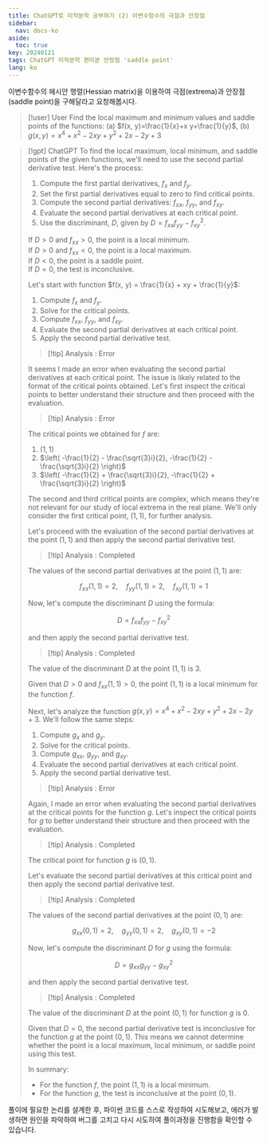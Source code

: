 ```yaml
---
title: ChatGPT로 미적분학 공부하기 (2) 이변수함수의 극점과 안장점
sidebar:
  nav: docs-ko
aside:
  toc: true
key: 20240121
tags: ChatGPT 미적분학 편미분 안장점 'saddle point'
lang: ko
---
```


이변수함수의 헤시안 행렬(Hessian matrix)을 이용하여 극점(extrema)과 안장점(saddle point)을 구해달라고 요청해봅시다.
>[!user] User
> Find the local maximum and minimum values and saddle points of the functions:
(a) $f(x, y)=\frac{1}{x}+x y+\frac{1}{y}$,
(b) $g(x, y)=x^4+x^2-2 x y+y^2+2 x-2 y+3$

>[!gpt] ChatGPT
> To find the local maximum, local minimum, and saddle points of the given functions, we'll need to use the second partial derivative test. Here's the process:
> 
> 1. Compute the first partial derivatives, $f_x$ and $f_y$.
> 2. Set the first partial derivatives equal to zero to find critical points.
> 3. Compute the second partial derivatives: $f_{xx}$, $f_{yy}$, and $f_{xy}$.
> 4. Evaluate the second partial derivatives at each critical point.
> 5. Use the discriminant, $D$, given by $D = f_{xx}f_{yy} - f_{xy}^2$.
> 
> If $D > 0$ and $f_{xx} > 0$, the point is a local minimum.  
> If $D > 0$ and $f_{xx} < 0$, the point is a local maximum.  
> If $D < 0$, the point is a saddle point.  
> If $D = 0$, the test is inconclusive.
> 
> Let's start with function $f(x, y) = \frac{1}{x} + xy + \frac{1}{y}$:
> 
> 1. Compute $f_x$ and $f_y$.
> 2. Solve for the critical points.
> 3. Compute $f_{xx}$, $f_{yy}$, and $f_{xy}$.
> 4. Evaluate the second partial derivatives at each critical point.
> 5. Apply the second partial derivative test.
> 
> >[!tip] Analysis : Error
> 
> It seems I made an error when evaluating the second partial derivatives at each critical point. The issue is likely related to the format of the critical points obtained. Let's first inspect the critical points to better understand their structure and then proceed with the evaluation.
> 
> >[!tip] Analysis : Error
> 
> The critical points we obtained for $f$ are:
> 1. $(1, 1)$
> 2. $\left( -\frac{1}{2} - \frac{\sqrt{3}i}{2}, -\frac{1}{2} - \frac{\sqrt{3}i}{2} \right)$
> 3. $\left( -\frac{1}{2} + \frac{\sqrt{3}i}{2}, -\frac{1}{2} + \frac{\sqrt{3}i}{2} \right)$
> 
> The second and third critical points are complex, which means they're not relevant for our study of local extrema in the real plane. We'll only consider the first critical point, $(1, 1)$, for further analysis.
> 
> Let's proceed with the evaluation of the second partial derivatives at the point $(1, 1)$ and then apply the second partial derivative test.
> 
> >[!tip] Analysis : Completed
> 
> The values of the second partial derivatives at the point $(1, 1)$ are:
> 
> $$
> f_{xx}(1,1) = 2, \quad f_{yy}(1,1) = 2, \quad f_{xy}(1,1) = 1
> $$
> 
> Now, let's compute the discriminant $D$ using the formula:
> 
> $$
> D = f_{xx}f_{yy} - f_{xy}^2
> $$
> 
> and then apply the second partial derivative test.
> 
> >[!tip] Analysis : Completed
> 
> The value of the discriminant $D$ at the point $(1, 1)$ is $3$.
> 
> Given that $D > 0$ and $f_{xx}(1,1) > 0$, the point $(1, 1)$ is a local minimum for the function $f$.
> 
> Next, let's analyze the function $g(x, y) = x^4 + x^2 - 2xy + y^2 + 2x - 2y + 3$. We'll follow the same steps:
> 
> 1. Compute $g_x$ and $g_y$.
> 2. Solve for the critical points.
> 3. Compute $g_{xx}$, $g_{yy}$, and $g_{xy}$.
> 4. Evaluate the second partial derivatives at each critical point.
> 5. Apply the second partial derivative test.
> 
> >[!tip] Analysis : Error
> 
> Again, I made an error when evaluating the second partial derivatives at the critical points for the function $g$. Let's inspect the critical points for $g$ to better understand their structure and then proceed with the evaluation.
> 
> >[!tip] Analysis : Completed
> 
> The critical point for function $g$ is $(0, 1)$.
> 
> Let's evaluate the second partial derivatives at this critical point and then apply the second partial derivative test.
> 
> >[!tip] Analysis : Completed
> 
> The values of the second partial derivatives at the point $(0, 1)$ are:
> 
> $$
> g_{xx}(0,1) = 2, \quad g_{yy}(0,1) = 2, \quad g_{xy}(0,1) = -2
> $$
> 
> Now, let's compute the discriminant $D$ for $g$ using the formula:
> 
> $$
> D = g_{xx}g_{yy} - g_{xy}^2
> $$
> 
> and then apply the second partial derivative test.
> 
> >[!tip] Analysis : Completed
> 
> The value of the discriminant $D$ at the point $(0, 1)$ for function $g$ is $0$.
> 
> Given that $D = 0$, the second partial derivative test is inconclusive for the function $g$ at the point $(0, 1)$. This means we cannot determine whether the point is a local maximum, local minimum, or saddle point using this test.
> 
> In summary:
> - For the function $f$, the point $(1, 1)$ is a local minimum.
> - For the function $g$, the test is inconclusive at the point $(0, 1)$.

풀이에 필요한 논리를 설계한 후, 파이썬 코드를 스스로 작성하여 시도해보고, 에러가 발생하면 원인을 파악하여 버그를 고치고 다시 시도하여 풀이과정을 진행함을 확인할 수 있습니다. 